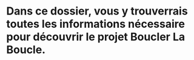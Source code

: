# Dans ce dossier, vous y trouverrais toutes les informations nécessaire pour découvrir le projet Boucler La Boucle.

